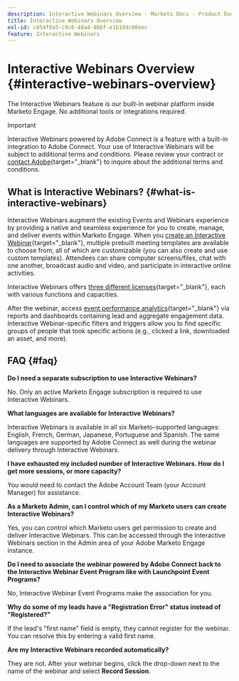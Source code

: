 ```yaml
---
description: Interactive Webinars Overview - Marketo Docs - Product Documentation
title: Interactive Webinars Overview
exl-id: c454f0a5-c9c6-48a4-8bbf-e1b10dc00eec
feature: Interactive Webinars
---
```

# Interactive Webinars Overview {#interactive-webinars-overview}

The Interactive Webinars feature is our built-in webinar platform inside Marketo Engage. No additional tools or integrations required.

>[!IMPORTANT]
>
>Interactive Webinars powered by Adobe Connect is a feature with a built-in integration to Adobe Connect. Your use of Interactive Webinars will be subject to additional terms and conditions. Please review your contract or [contact Adobe](https://nation.marketo.com/t5/support/ct-p/Support){target="_blank"} to inquire about the additional terms and conditions.

## What is Interactive Webinars? {#what-is-interactive-webinars}

Interactive Webinars augment the existing Events and Webinars experience by providing a native and seamless experience for you to create, manage, and deliver events within Marketo Engage. When you [create an Interactive Webinar](/help/marketo/product-docs/demand-generation/events/interactive-webinars/create-an-interactive-webinar.md){target="_blank"}, multiple prebuilt meeting templates are available to choose from, all of which are customizable (you can also create and use custom templates). Attendees can share computer screens/files, chat with one another, broadcast audio and video, and participate in interactive online activities.

Interactive Webinars offers [three different licenses](/help/marketo/product-docs/demand-generation/events/interactive-webinars/user-and-license-management.md){target="_blank"}, each with various functions and capacities.

After the webinar, access [event performance analytics](/help/marketo/product-docs/demand-generation/events/interactive-webinars/event-workflows.md){target="_blank"} via reports and dashboards containing lead and aggregate engagement data. Interactive Webinar-specific filters and triggers allow you to find specific groups of people that took specific actions (e.g., clicked a link, downloaded an asset, and more).

## FAQ {#faq}

**Do I need a separate subscription to use Interactive Webinars?**

No. Only an active Marketo Engage subscription is required to use Interactive Webinars.

**What languages are available for Interactive Webinars?**

Interactive Webinars is available in all six Marketo-supported languages: English, French, German, Japanese, Portuguese and Spanish. The same languages are supported by Adobe Connect as well during the webinar delivery through Interactive Webinars.

**I have exhausted my included number of Interactive Webinars. How do I get more sessions, or more capacity?**

You would need to contact the Adobe Account Team (your Account Manager) for assistance.

**As a Marketo Admin, can I control which of my Marketo users can create Interactive Webinars?**

Yes, you can control which Marketo users get permission to create and deliver Interactive Webinars. This can be accessed through the Interactive Webinars section in the Admin area of your Adobe Marketo Engage instance.

**Do I need to associate the webinar powered by Adobe Connect back to the Interactive Webinar Event Program like with Launchpoint Event Programs?**

No, Interactive Webinar Event Programs make the association for you.

**Why do some of my leads have a "Registration Error" status instead of "Registered?"**

If the lead's "first name" field is empty, they cannot register for the webinar. You can resolve this by entering a valid first name.

**Are my Interactive Webinars recorded automatically?**

They are not. After your webinar begins, click the drop-down next to the name of the webinar and select **Record Session**.

